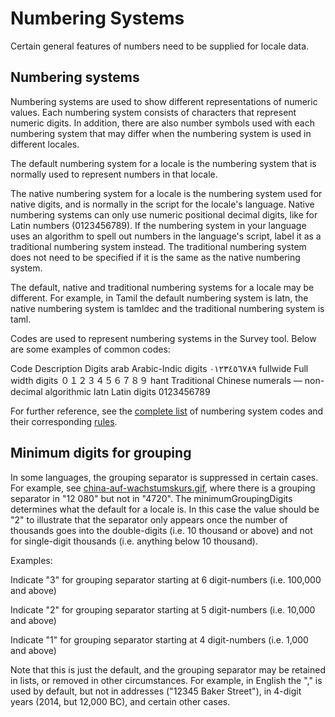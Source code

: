# Numbering Systems

Certain general features of numbers need to be supplied for locale data.

## Numbering systems

Numbering systems are used to show different representations of numeric values.
Each numbering system consists of characters that represent numeric digits. In
addition, there are also number symbols used with each numbering system that may
differ when the numbering system is used in different locales.

The default numbering system for a locale is the numbering system that is
normally used to represent numbers in that locale.

The native numbering system for a locale is the numbering system used for native
digits, and is normally in the script for the locale's language. Native
numbering systems can only use numeric positional decimal digits, like for Latin
numbers (0123456789). If the numbering system in your language uses an algorithm
to spell out numbers in the language's script, label it as a traditional
numbering system instead. The traditional numbering system does not need to be
specified if it is the same as the native numbering system.

The default, native and traditional numbering systems for a locale may be
different. For example, in Tamil the default numbering system is latn, the
native numbering system is tamldec and the traditional numbering system is taml.

Codes are used to represent numbering systems in the Survey tool. Below are some
examples of common codes:

Code Description Digits arab Arabic-Indic digits ٠١٢٣٤٥٦٧٨٩ fullwide Full width
digits ０１２３４５６７８９ hant Traditional Chinese numerals — non-decimal algorithmic
latn Latin digits 0123456789

For further reference, see the [complete
list](http://www.unicode.org/repos/cldr/trunk/common/bcp47/number.xml) of
numbering system codes and their corresponding
[rules](http://www.unicode.org/repos/cldr/trunk/common/supplemental/numberingSystems.xml).

## Minimum digits for grouping

In some languages, the grouping separator is suppressed in certain cases. For
example, see
[china-auf-wachstumskurs.gif](http://media0.faz.net/ppmedia/multimedia/interaktiv/2537959306/1.289750/width610x580/china-auf-wachstumskurs.gif),
where there is a grouping separator in "12 080" but not in "4720". The
minimumGroupingDigits determines what the default for a locale is. In this case
the value should be "2" to illustrate that the separator only appears once the
number of thousands goes into the double-digits (i.e. 10 thousand or above) and
not for single-digit thousands (i.e. anything below 10 thousand).

Examples:

Indicate "3" for grouping separator starting at 6 digit-numbers (i.e. 100,000
and above)

Indicate "2" for grouping separator starting at 5 digit-numbers (i.e. 10,000 and
above)

Indicate "1" for grouping separator starting at 4 digit-numbers (i.e. 1,000 and
above)

Note that this is just the default, and the grouping separator may be retained
in lists, or removed in other circumstances. For example, in English the "," is
used by default, but not in addresses ("12345 Baker Street"), in 4-digit years
(2014, but 12,000 BC), and certain other cases.
